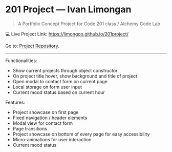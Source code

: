 # 201 Project — Ivan Limongan


> A Portfolio Concept Project for Code 201 class / Alchemy Code Lab

:computer: Live Project Link: https://limongoo.github.io/201project/


Go to: [Project Repository](http://www.github.com/limongoo).

----

Functionalities:
- Show current projects through object constructor
- On project title hover, show background and title of project
- Open modal to contact form on current page
- Local storage on form user input
- Current mood status based on current hour


Features:
- Project showcase on first page
- Fixed navigation / header elements
- Modal view for contact form
- Page transitions
- Project showcase on bottom of every page for easy accessibility
- Micro-animations for user interaction
- Current mood status